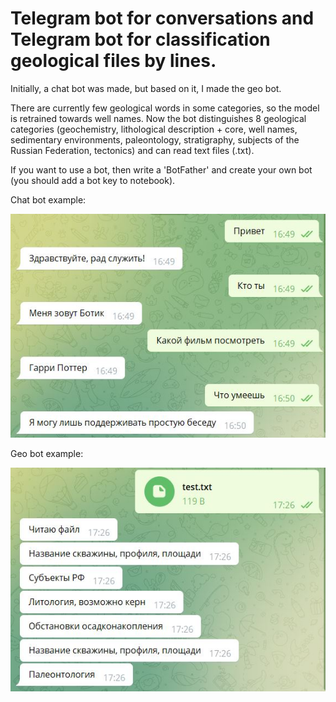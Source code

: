 # Telegram bot for conversations and Telegram bot for classification geological files by lines.

Initially, a chat bot was made, but based on it, I made the geo bot.

There are currently few geological words in some categories, so the model is retrained towards well names.
Now the bot distinguishes 8 geological categories (geochemistry, lithological description + core, well names, sedimentary environments, paleontology, stratigraphy, subjects of the Russian Federation, tectonics) and can read text files (.txt).

If you want to use a bot, then write a 'BotFather' and create your own bot (you should add a bot key to notebook).

Chat bot example:

![speech example](speech_part.JPG)


Geo bot example:

![geo example](geo_part.JPG)
